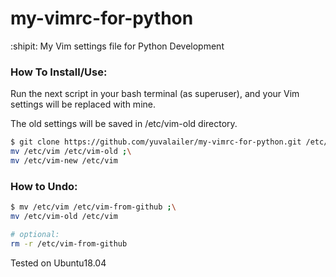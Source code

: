 # my-vimrc-for-python
:shipit: My Vim settings file for Python Development 


### How To Install/Use:
Run the next script in your bash terminal (as superuser), and your Vim settings will be replaced with mine.

The old settings will be saved in /etc/vim-old directory. 

```bash
$ git clone https://github.com/yuvalailer/my-vimrc-for-python.git /etc/vim-new ;\
mv /etc/vim /etc/vim-old ;\
mv /etc/vim-new /etc/vim
```

### How to Undo:
```bash
$ mv /etc/vim /etc/vim-from-github ;\
mv /etc/vim-old /etc/vim

# optional:
rm -r /etc/vim-from-github
```


Tested on Ubuntu18.04
